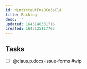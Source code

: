 ```yaml
---
id: NLntYcteUtFmsOCu3aClA
title: Backlog
desc: ''
updated: 1643148331716
created: 1643125117705
---
```


## Tasks

- [ ] @claus.p.docs-issue-forms #wip
